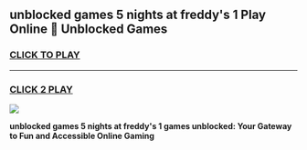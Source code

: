 
## unblocked games 5 nights at freddy's 1 Play Online 👋 Unblocked Games
<h3>
<a href="https://premium.freeplayer.one?title=unblocked_games_5_nights_at_freddy's_1&ref=19F">CLICK TO PLAY</a></h3>
<hr>

<h3>
<a href="https://premium.freeplayer.one?title=unblocked_games_5_nights_at_freddy's_1&ref=19F">CLICK 2 PLAY</a>
  
</h3>

<a href="https://premium.freeplayer.one?title=unblocked_games_5_nights_at_freddy's_1&ref=19F"><img src="https://clearcache.store/games.png"></a>


**unblocked games 5 nights at freddy's 1 games unblocked: Your Gateway to Fun and Accessible Online Gaming**
